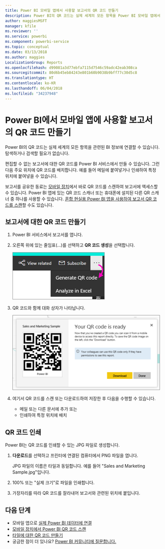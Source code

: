 ```yaml
---
title: Power BI 모바일 앱에서 사용할 보고서의 QR 코드 만들기
description: Power BI의 QR 코드는 실제 세계의 모든 항목을 Power BI 모바일 앱에서 관련된 BI 정보에 연결할 수 있습니다. 검색할 필요가 없습니다.
author: maggiesMSFT
manager: kfile
ms.reviewer: ''
ms.service: powerbi
ms.component: powerbi-service
ms.topic: conceptual
ms.date: 03/13/2018
ms.author: maggies
LocalizationGroup: Reports
ms.openlocfilehash: d99081a3d77ebfa7115d7546c59adc42eab308ca
ms.sourcegitcommit: 80d6b45eb84243e801b60b9038b9bff77c30d5c8
ms.translationtype: HT
ms.contentlocale: ko-KR
ms.lasthandoff: 06/04/2018
ms.locfileid: "34237948"
---
```

# <a name="create-a-qr-code-for-a-report-in-power-bi-to-use-in-the-mobile-apps"></a>Power BI에서 모바일 앱에 사용할 보고서의 QR 코드 만들기
Power BI의 QR 코드는 실제 세계의 모든 항목을 관련된 BI 정보에 연결할 수 있습니다. 탐색하거나 검색할 필요가 없습니다.

편집할 수 없는 보고서에 대한 QR 코드를 Power BI 서비스에서 만들 수 있습니다. 그런 다음 주요 위치에 QR 코드를 배치합니다. 예를 들어 메일에 붙여넣거나 인쇄하여 특정 위치에 붙여넣을 수 있습니다. 

보고서를 공유한 동료는 [모바일 장치](mobile-apps-qr-code.md)에서 바로 QR 코드를 스캔하여 보고서에 액세스할 수 있습니다. Power BI 앱에 있는 QR 코드 스캐너 또는 휴대폰에 설치된 다른 QR 스캐너 중 하나를 사용할 수 있습니다. [혼합 현실용 Power BI 앱을 사용하여 보고서 QR 코드를 스캔](mobile-mixed-reality-app.md#scan-a-report-qr-code-in-holographic-view)할 수도 있습니다.

## <a name="create-a-qr-code-for-a-report"></a>보고서에 대한 QR 코드 만들기
1. Power BI 서비스에서 보고서를 엽니다.
2. 오른쪽 위에 있는 줄임표(...)를 선택하고 **QR 코드 생성**을 선택합니다. 
   
    ![](media/service-create-qr-code-for-report/power-bi-create-qr-code-report.png)
3. QR 코드와 함께 대화 상자가 나타납니다. 
   
    ![](media/service-create-qr-code-for-report/powerbi_report_qrcode.png)
4. 여기서 QR 코드를 스캔 또는 다운로드하여 저장한 후 다음을 수행할 수 있습니다. 
   
   * 메일 또는 다른 문서에 추가 또는 
   * 인쇄하여 특정 위치에 배치 

## <a name="print-the-qr-code"></a>QR 코드 인쇄
Power BI는 QR 코드를 인쇄할 수 있는 JPG 파일로 생성합니다. 

1. **다운로드**를 선택하고 프린터에 연결된 컴퓨터에서 PNG 파일을 엽니다.  
   
   JPG 파일의 이름은 타일과 동일합니다. 예를 들어 "Sales and Marketing Sample.jpg"입니다.
   
1. 100% 또는 "실제 크기"로 파일을 인쇄합니다.  
2. 가장자리를 따라 QR 코드를 잘라내어 보고서와 관련된 위치에 붙입니다. 

## <a name="next-steps"></a>다음 단계
* 모바일 앱으로 [실제 Power BI 데이터에 연결](mobile-apps-data-in-real-world-context.md)
* [모바일 장치에서 Power BI QR 코드 스캔](mobile-apps-qr-code.md)
* [타일에 대한 QR 코드 만들기](service-create-qr-code-for-tile.md)
* 궁금한 점이 더 있나요? [Power BI 커뮤니티에 질문합니다.](http://community.powerbi.com/)

